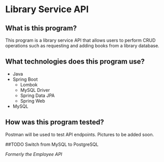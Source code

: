 # Library Service API
## What is this program?
This program is a library service API that allows users to perform CRUD operations such as requesting and adding books from a library database.

## What technologies does this program use?
* Java
* Spring Boot
    * Lombok
    * MySQL Driver
    * Spring Data JPA
    * Spring Web
* MySQL

## How was this program tested?
Postman will be used to test API endpoints. Pictures to be added soon.

##TODO
Switch from MySQL to PostgreSQL

*Formerly the Employee API*
